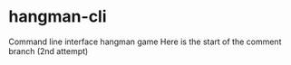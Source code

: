 # hangman-cli
Command line interface hangman game
Here is the start of the comment branch (2nd attempt)